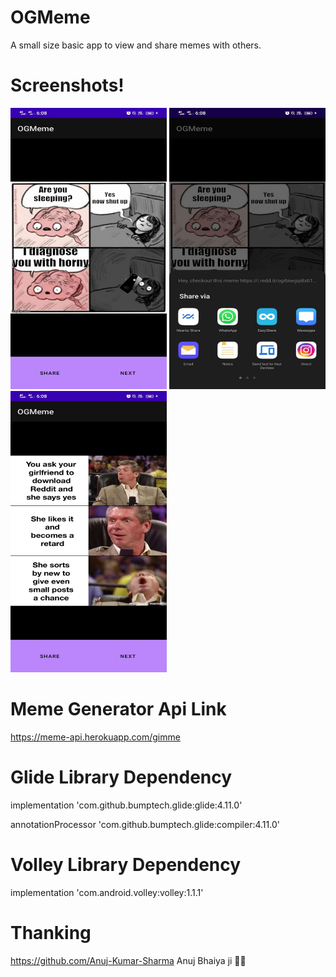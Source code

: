 # OGMeme
A small size basic app to view and share memes with others.

# Screenshots!

<img src="https://github.com/nsonthalia1/OGMeme/blob/master/a.jpeg" width="250px" height="450px" style="max-width:100%;">
<img src="https://github.com/nsonthalia1/OGMeme/blob/master/b.jpeg" width="250px" height="450px" style="max-width:100%;">
<img src="https://github.com/nsonthalia1/OGMeme/blob/master/c.jpeg" width="250px" height="450px" style="max-width:100%;">

# Meme Generator Api Link
https://meme-api.herokuapp.com/gimme

# Glide Library Dependency
implementation 'com.github.bumptech.glide:glide:4.11.0'

annotationProcessor 'com.github.bumptech.glide:compiler:4.11.0'

# Volley Library Dependency
implementation 'com.android.volley:volley:1.1.1'

# Thanking
https://github.com/Anuj-Kumar-Sharma Anuj Bhaiya ji 🙏🙏
